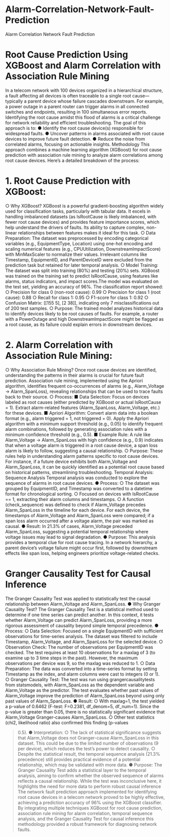 # Alarm-Correlation-Network-Fault-Prediction
Alarm Correlation Network Fault  Prediction

# Root Cause Prediction Using XGBoost and Alarm Correlation with Association Rule Mining 

In a telecom network with 100 devices organized in a hierarchical structure, a fault affecting 
all devices is often traceable to a single root cause—typically a parent device whose failure 
cascades downstream. For example, a power outage in a parent router can trigger alarms in 
all connected switches and endpoints, resulting in 100 simultaneous error reports. Identifying 
the root cause amidst this flood of alarms is a critical challenge for network reliability and 
efficient troubleshooting. The goal of this approach is to: 
● Identify the root cause device(s) responsible for widespread faults. 
● Uncover patterns in alarms associated with root cause devices to improve future fault 
detection. 
● Reduce the noise from correlated alarms, focusing on actionable insights. 
Methodology 
This approach combines a machine learning algorithm (XGBoost) for root cause prediction 
with association rule mining to analyze alarm correlations among root cause devices. Here’s 
a detailed breakdown of the process: 
# 1. Root Cause Prediction with XGBoost: 
○ Why XGBoost? XGBoost is a powerful gradient-boosting algorithm widely 
used for classification tasks, particularly with tabular data. It excels in 
handling imbalanced datasets (as IsRootCause is likely imbalanced, with 
fewer root cause devices) and provides feature importance scores, which 
help understand the drivers of faults. Its ability to capture complex, non-linear 
relationships between features makes it ideal for this task. 
○ Data Preparation: The dataset was preprocessed by encoding categorical 
variables (e.g., EquipmentType, Location) using one-hot encoding and scaling 
numerical features (e.g., CPUUtilization, DownstreamImpactScore) with 
MinMaxScaler to normalize their values. Irrelevant columns like Timestamp, 
EquipmentID, and ParentDeviceID were excluded from the prediction task but 
retained for later temporal analysis. 
○ Model Training: The dataset was split into training (80%) and testing (20%) 
sets. XGBoost was trained on the training set to predict IsRootCause, using 
features like alarms, status indicators, and impact scores.The model was 
evaluated on the test set, yielding an accuracy of 96%. The classification 
report showed: 
○ Precision for class 0 (non-root cause): 0.99 
○ Precision for class 1 (root cause): 0.88 
○ Recall for class 1: 0.95 
○ F1-score for class 1: 0.92 
○ Confusion Matrix: [[155 5], [2 38]], indicating only 7 misclassifications out of 
200 test samples. 
○ Purpose: The trained model analyzes historical data to identify devices likely 
to be root causes of faults. For example, a router with a PowerOutage and 
high DownstreamImpactScore might be flagged as a root cause, as its failure 
could explain errors in downstream devices. 
# 2. Alarm Correlation with Association Rule Mining: 
○ Why Association Rule Mining? Once root cause devices are identified, 
understanding the patterns in their alarms is crucial for future fault prediction. 
Association rule mining, implemented using the Apriori algorithm, identifies 
frequent co-occurrences of alarms (e.g., Alarm_Voltage → Alarm_SpanLoss), 
revealing relationships that can be used to trace faults back to their source. 
○ Process: 
■ Data Selection: Focus on devices labeled as root causes (either 
predicted by XGBoost or actual IsRootCause = 1). Extract 
alarm-related features (Alarm_SpanLoss, Alarm_Voltage, etc.) for 
these devices. 
■ Apriori Algorithm: Convert alarm data into a boolean format (e.g., 
alarm triggered = 1, not triggered = 0). Apply the Apriori algorithm with 
a minimum support threshold (e.g., 0.05) to identify frequent alarm 
combinations, followed by generating association rules with a 
minimum confidence threshold (e.g., 0.5). 
■ Example Rule: A rule like Alarm_Voltage → Alarm_SpanLoss with 
high confidence (e.g., 0.9) indicates that when a voltage alarm is 
triggered in a root cause device, a span loss alarm is likely to follow, 
suggesting a causal relationship. 
○ Purpose: These rules help in understanding alarm patterns specific to root 
cause devices. For instance, if a future device exhibits both Alarm_Voltage 
and Alarm_SpanLoss, it can be quickly identified as a potential root cause 
based on historical patterns, streamlining troubleshooting. 
Temporal Analysis: Sequence Analysis 
Temporal analysis was conducted to explore the sequence of alarms in root cause devices. 
● Process: 
○ The dataset was grouped by EquipmentID, and Timestamp was converted to 
a datetime format for chronological sorting. 
○ Focused on devices with IsRootCause == 1, extracting their alarm columns 
and timestamps. 
○ A function (check_sequence) was defined to check if Alarm_Voltage precedes 
Alarm_SpanLoss in the timeline for each device. For each device, the 
timestamps of Alarm_Voltage and Alarm_SpanLoss were compared; if a span 
loss alarm occurred after a voltage alarm, the pair was marked as causal. 
● Result: In 21.3% of cases, Alarm_Voltage preceded Alarm_SpanLoss, suggesting a 
potential temporal relationship where voltage issues may lead to signal degradation. 
● Purpose: This analysis provides a temporal clue for root cause tracing. In a network 
hierarchy, a parent device’s voltage failure might occur first, followed by downstream 
effects like span loss, helping engineers prioritize voltage-related checks. 
# Granger Causality Test for Causal Inference 
The Granger Causality Test was applied to statistically test the causal relationship between 
Alarm_Voltage and Alarm_SpanLoss. 
● Why Granger Causality Test? The Granger Causality Test is a statistical method 
used to determine if one time series can predict another. In this context, it tests 
whether Alarm_Voltage can predict Alarm_SpanLoss, providing a more rigorous 
assessment of causality beyond simple temporal precedence. 
● Process: 
○ Data Selection: Focused on a single EquipmentID with sufficient 
observations for time-series analysis. The dataset was filtered to include 
Timestamp, Alarm_Voltage, and Alarm_SpanLoss for the selected device. 
○ Observation Check: The number of observations per EquipmentID was 
checked. The test requires at least 10 observations for a maxlag of 3 (to 
examine up to 3 time steps in the past). However, the maximum observations 
per device was 9, so the maxlag was reduced to 1. 
○ Data Preparation: The data was converted into a time-series format by 
setting Timestamp as the index, and alarm columns were cast to integers (0 
or 1). 
○ Granger Causality Test: The test was run using grangercausalitytests from 
statsmodels, with Alarm_SpanLoss as the dependent variable and 
Alarm_Voltage as the predictor. The test evaluates whether past values of 
Alarm_Voltage improve the prediction of Alarm_SpanLoss beyond using only 
past values of Alarm_SpanLoss. 
● Result: 
○ With maxlag=1, the test yielded a p-value of 0.6462 (F-test: F=0.2381, 
df_denom=5, df_num=1). Since the p-value is greater than 0.05, there is no 
statistically significant evidence that Alarm_Voltage Granger-causes 
Alarm_SpanLoss. 
○ Other test statistics (chi2, likelihood ratio) also confirmed this finding (p-values 
> 0.5). 
● Interpretation: 
○ The lack of statistical significance suggests that Alarm_Voltage does not 
Granger-cause Alarm_SpanLoss in this dataset. This could be due to the 
limited number of observations (9 per device), which reduces the test’s power 
to detect causality. 
○ Despite the statistical result, the temporal sequence analysis (21.3% 
precedence) still provides practical evidence of a potential relationship, which 
may be validated with more data. 
● Purpose: The Granger Causality Test adds a statistical layer to the temporal 
analysis, aiming to confirm whether the observed sequence of alarms reflects a 
causal relationship. While the test was inconclusive here, it highlights the need for 
more data to perform robust causal inference 
The network fault prediction approach implemented for identifying root cause devices in a 
telecom network proved to be highly effective, achieving a prediction accuracy of 96% using 
the XGBoost classifier. By integrating multiple techniques XGBoost for root cause prediction, 
association rule mining for alarm correlation, temporal sequence analysis, and the Granger 
Causality Test for causal inference this methodology provided a robust framework for 
diagnosing network faults.
